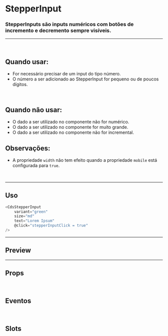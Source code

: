 # StepperInput

### StepperInputs são inputs numéricos com botões de incremento e decremento sempre visíveis.
---
<br />

## Quando usar:
- For necessário precisar de um input do tipo número.
- O número a ser adicionado ao StepperInput for pequeno ou de poucos dígitos.

<br />

## Quando não usar:
- O dado a ser utilizado no componente não for numérico.
- O dado a ser utilizado  no componente for muito grande.
- O dado a ser utilizado no componente não for incremental.

## Observações:
- A propriedade `width` não tem efeito quando a propriedade `mobile` está configurada para `true`.

<br />

---

## Uso

```js
<CdsStepperInput
	variant="green"
	size="md"
	text="Lorem Ipsum"
	@click="stepperInputClick = true"
/>
```

---

## Preview

<PreviewBuilder
	:args
	:component="CdsStepperInput"
	:events
/>

---

## Props

<APITable
	name="StepperInput"
	section="props"
/>
<br />

## Eventos

<APITable
	name="StepperInput"
	section="events"
/>
<br />

## Slots

<APITable
	name="StepperInput"
	section="slots"
/>

<script setup>
import { ref } from 'vue';
import CdsStepperInput from '@/components/StepperInput.vue';

const events = [
	'invalid-number',
	'step-out-of-bounds',
	'update:modelValue'
];

const args = ref({
	mobile: false,
	step: 1,
	disabled: false,
	required: true,
	fluid: false,
	suffix: '',
});
</script>
